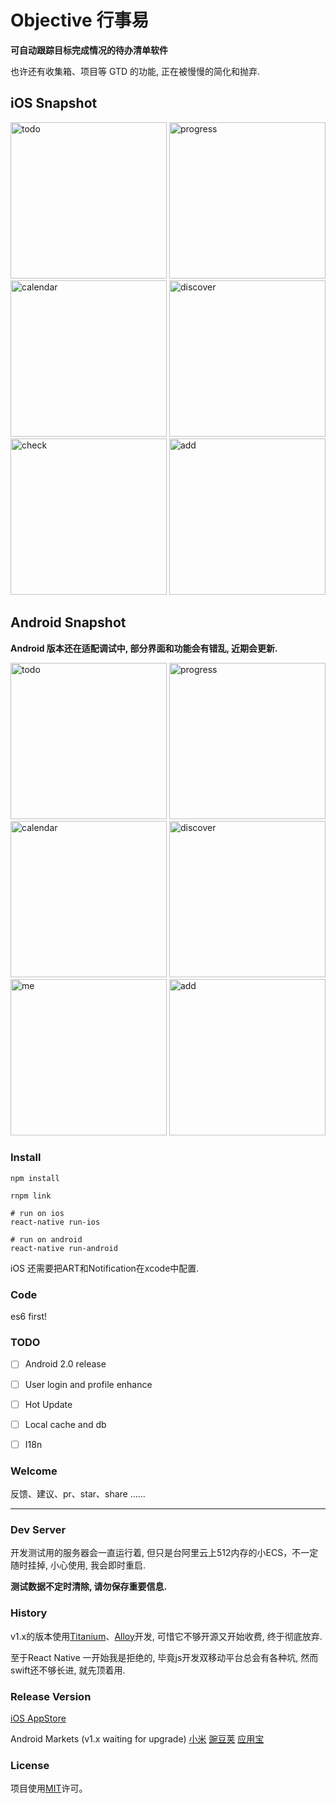 # Objective 行事易

**可自动跟踪目标完成情况的待办清单软件** 

也许还有收集箱、项目等 GTD 的功能, 正在被慢慢的简化和抛弃.


## iOS Snapshot

<img src="https://cloud.githubusercontent.com/assets/233960/14515977/3d6db714-0231-11e6-96d2-a33aabb9c714.jpg" alt="todo" width="250">
<img src="https://cloud.githubusercontent.com/assets/233960/14515955/132a9968-0231-11e6-9a69-f89ecd39d44b.jpg" alt="progress" width="250">
<img src="https://cloud.githubusercontent.com/assets/233960/14515957/144d9ab6-0231-11e6-9dbe-7cd2e722e279.jpg" alt="calendar" width="250">
<img src="https://cloud.githubusercontent.com/assets/233960/14515988/59d9eb0c-0231-11e6-8d33-7f99d3d7aa07.jpg" alt="discover" width="250">
<img src="https://cloud.githubusercontent.com/assets/233960/14515989/59e51dec-0231-11e6-9517-ad90631a2662.jpg" alt="check" width="250">
<img src="https://cloud.githubusercontent.com/assets/233960/14515975/3b08a402-0231-11e6-9b21-b2c5672fecd7.jpg" alt="add" width="250">

## Android Snapshot
**Android 版本还在适配调试中, 部分界面和功能会有错乱, 近期会更新.**

<img src="https://cloud.githubusercontent.com/assets/233960/14515683/ddc43fb0-022e-11e6-99f8-f17f3136546a.png" alt="todo" width="250">
<img src="https://cloud.githubusercontent.com/assets/233960/14515840/05e2a526-0230-11e6-9b8c-7b7871398bb5.png" alt="progress" width="250">
<img src="https://cloud.githubusercontent.com/assets/233960/14515841/0e0ea470-0230-11e6-9d6d-c588b50f7bac.png" alt="calendar" width="250">
<img src="https://cloud.githubusercontent.com/assets/233960/14515715/136220f6-022f-11e6-96e1-495b908d7d36.png" alt="discover" width="250">
<img src="https://cloud.githubusercontent.com/assets/233960/14515738/4f20b5b2-022f-11e6-9f67-5cbfb206f3c8.png" alt="me" width="250">
<img src="https://cloud.githubusercontent.com/assets/233960/14515745/5d81af94-022f-11e6-8ba1-84c8b234843f.png" alt="add" width="250">

### Install

```
npm install

rnpm link

# run on ios
react-native run-ios

# run on android
react-native run-android
```

iOS 还需要把ART和Notification在xcode中配置.


### Code

es6 first!


### TODO

- [ ] Android 2.0 release
- [ ] User login and profile enhance
- [ ] Hot Update
- [ ] Local cache and db
- [ ] I18n


### Welcome

反馈、建议、pr、star、share ……


- - -

### Dev Server

开发测试用的服务器会一直运行着, 但只是台阿里云上512内存的小ECS，不一定随时挂掉, 小心使用, 我会即时重启.

**测试数据不定时清除, 请勿保存重要信息.**


### History

v1.x的版本使用[Titanium](https://github.com/appcelerator/titanium)、[Alloy](https://github.com/appcelerator/alloy)开发, 可惜它不够开源又开始收费, 终于彻底放弃.

至于React Native 一开始我是拒绝的, 毕竟js开发双移动平台总会有各种坑, 然而swift还不够长进, 就先顶着用.


### Release Version

[iOS AppStore](https://itunes.apple.com/cn/app/xing-shi-yi/id931153512?mt=8)

Android Markets (v1.x waiting for upgrade)
[小米](http://app.mi.com/detail/71912)
[豌豆荚](http://www.wandoujia.com/apps/com.exease.etd.objective)
[应用宝](http://sj.qq.com/myapp/detail.htm?apkName=com.exease.etd.objective)


### License
项目使用[MIT](LICENSE)许可。
